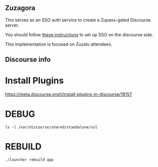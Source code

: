 ## Zuzagora

This serves as an SSO auth service to create a Zupass-gated Discourse server.

You should follow [these instructions](https://meta.discourse.org/t/setup-discourseconnect-official-single-sign-on-for-discourse-sso/13045) to set up SSO on the discourse side.

This implementation is focused on Zuzalu attendees. 


## Discourse info

# Install Plugins
https://meta.discourse.org/t/install-plugins-in-discourse/19157

# DEBUG
`ls -l /var/discourse/shared/standalone/ssl`

# REBUILD
`./launcher rebuild app`